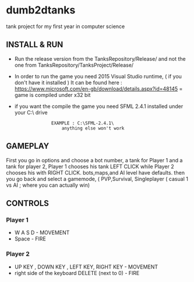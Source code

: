 # dumb2dtanks
tank project  for my first year in computer science

## INSTALL & RUN

- Run the release version from the TanksRepository/Release/ and not the one from
									TanksRepository/TanksProject/Release/
									
- In order to run the game you need 2015 Visual Studio runtime, ( if you don't have it installed )
It can be found here : https://www.microsoft.com/en-gb/download/details.aspx?id=48145
= game is compiled under x32 bit

- if you want the compile the game you need SFML 2.4.1 installed under your C:\ drive

					EXAMPLE : C:\SFML-2.4.1\
						anything else won't work

## GAMEPLAY

First you go in options and choose a bot number, a tank for Player 1 and a tank for player 2, Player 1 chooses his tank
LEFT CLICK while Player 2 chooses his with RIGHT CLICK. bots,maps,and AI level have defaults. then you go back and select a gamemode, ( PVP,Survival, Singleplayer ( casual 1 vs AI ; where you can actually win)


## CONTROLS

### Player 1
- W A S D - MOVEMENT
- Space - FIRE

### Player 2
- UP KEY , DOWN KEY , LEFT KEY, RIGHT KEY - MOVEMENT
- right side of the keyboard DELETE (next to 0) - FIRE
